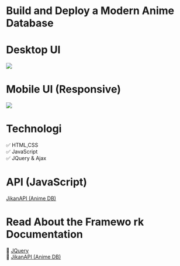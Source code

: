 # Build and Deploy a Modern Anime Database

# Desktop UI

<img src="https://i.ibb.co/SJ8CFpp/Lucky-Anime-Desktop.png">

# Mobile UI (Responsive)

<img src="[https://i.ibb.co/SJ8CFpp/Lucky-Anime-Desktop.png](https://i.ibb.co/t231f8v/Lucky-Anime-DB-Mobile.png)">

# Technologi
✅ HTML,CSS </br>
✅ JavaScript  </br>
✅ JQuery & Ajax </br>
 
 # API (JavaScript)
<a href="https://jikan.moe/">JikanAPI (Anime DB)</a> </br>

# Read About the Framewo rk Documentation
💠 <a href="https://jquery.com/">JQuery</a> </br>
💠 <a href="https://jikan.moe/">JikanAPI (Anime DB)</a> </br>
